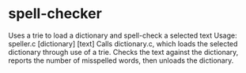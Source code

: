# spell-checker
Uses a trie to load a dictionary and spell-check a selected text
Usage: speller.c [dictionary] [text]
Calls dictionary.c, which loads the selected dictionary through use of a trie.  Checks the text against the dictionary, reports the number of misspelled words, then unloads the dictionary.
